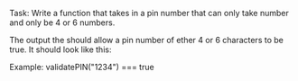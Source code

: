
Task:
Write a function that takes in a pin number that can only take number and only be 4 or 6 numbers.

The output the should allow a pin number of ether 4 or 6 characters to be true.
It should look like this:

Example: validatePIN("1234") === true
